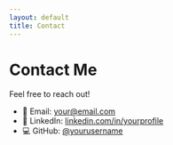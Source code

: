 ```yaml
---
layout: default
title: Contact
---
```


# Contact Me

Feel free to reach out!

- 📧 Email: [your@email.com](mailto:your@email.com)
- 💬 LinkedIn: [linkedin.com/in/yourprofile](https://linkedin.com/in/yourprofile)
- 💻 GitHub: [@yourusername](https://github.com/yourusername)

